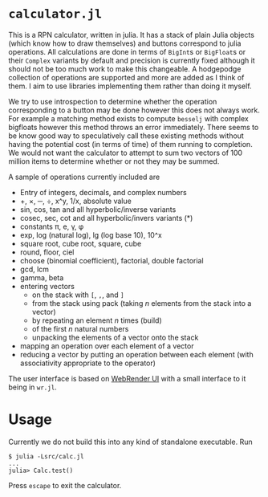 # `calculator.jl`

This is a RPN calculator, written in julia. It has a stack of plain
Julia objects (which know how to draw themselves) and buttons
correspond to julia operations. All calculations are done in terms of
`BigInt`s or `BigFloat`s or their `Complex` variants by default and
precision is currently fixed although it should not be too much work
to make this changeable. A hodgepodge collection of operations are
supported and more are added as I think of them. I aim to use
libraries implementing them rather than doing it myself.

We try to use introspection to determine whether the operation
corresponding to a button may be done however this does not always
work. For example a matching method exists to compute `besselj` with
complex bigfloats however this method throws an error immediately.
There seems to be know good way to speculatively call these existing
methods without having the potential cost (in terms of time) of them
running to completion. We would not want the calculator to attempt to
sum two vectors of 100 million items to determine whether or not they
may be summed.

A sample of operations currently included are

* Entry of integers, decimals, and complex numbers
* +, ×, ─, ÷, x^y, 1/x, absolute value
* sin, cos, tan and all hyperbolic/inverse variants
* cosec, sec, cot and all hyperbolic/invers variants (*)
* constants π, e, γ, φ
* exp, log (natural log), lg (log base 10), 10^x
* square root, cube root, square, cube
* round, floor, ciel
* choose (binomial coefficient), factorial, double factorial
* gcd, lcm
* gamma, beta
* entering vectors
  * on the stack with `[`, `,`, and `]`
  * from the stack using pack (taking _n_ elements from the stack into
    a vector)
  * by repeating an element _n_ times (build)
  * of the first _n_ natural numbers
  * unpacking the elements of a vector onto the stack
* mapping an operation over each element of a vector
* reducing a vector by putting an operation between each element (with
  associativity appropriate to the operator)

The user interface is based
on [WebRender UI](https://github.com/dan-robertson/wrui) with a small
interface to it being in `wr.jl`.

# Usage

Currently we do not build this into any kind of standalone executable. Run

    $ julia -Lsrc/calc.jl
    ...
    julia> Calc.test()

Press `escape` to exit the calculator.
